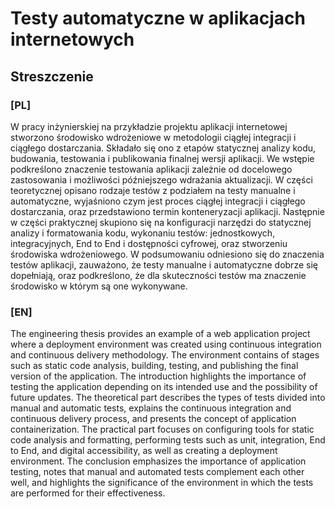 # Testy automatyczne w aplikacjach internetowych

## Streszczenie

### [PL]

W pracy inżynierskiej na przykładzie projektu aplikacji internetowej stworzono środowisko wdrożeniowe w metodologii ciągłej integracji i ciągłego dostarczania. Składało się ono z etapów statycznej analizy kodu, budowania, testowania i publikowania finalnej wersji aplikacji. We wstępie podkreślono znaczenie testowania aplikacji zależnie od docelowego zastosowania i możliwości późniejszego wdrażania aktualizacji. W części teoretycznej opisano rodzaje testów z podziałem na testy manualne i automatyczne, wyjaśniono czym jest proces ciągłej integracji i ciągłego dostarczania, oraz przedstawiono termin konteneryzacji aplikacji. Następnie w części praktycznej skupiono się na konfiguracji narzędzi do statycznej analizy i formatowania kodu, wykonaniu testów: jednostkowych, integracyjnych, End to End i dostępności cyfrowej, oraz stworzeniu środowiska wdrożeniowego. W podsumowaniu odniesiono się do znaczenia testów aplikacji, zauważono, że testy manualne i automatyczne dobrze się dopełniają, oraz podkreślono, że dla skuteczności testów ma znaczenie środowisko w którym są one wykonywane.

### [EN]

The engineering thesis provides an example of a web application project where a deployment environment was created using continuous integration and continuous delivery methodology. The environment contains of stages such as static code analysis, building, testing, and publishing the final version of the application. The introduction highlights the importance of testing the application depending on its intended use and the possibility of future updates. The theoretical part describes the types of tests divided into manual and automatic tests, explains the continuous integration and continuous delivery process, and presents the concept of application containerization. The practical part focuses on configuring tools for static code analysis and formatting, performing tests such as unit, integration, End to End, and digital accessibility, as well as creating a deployment environment. The conclusion emphasizes the importance of application testing, notes that manual and automated tests complement each other well, and highlights the significance of the environment in which the tests are performed for their effectiveness. 
